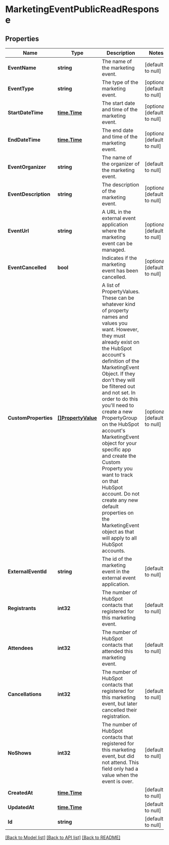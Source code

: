 # MarketingEventPublicReadResponse

## Properties
Name | Type | Description | Notes
------------ | ------------- | ------------- | -------------
**EventName** | **string** | The name of the marketing event. | [default to null]
**EventType** | **string** | The type of the marketing event. | [optional] [default to null]
**StartDateTime** | [**time.Time**](time.Time.md) | The start date and time of the marketing event. | [optional] [default to null]
**EndDateTime** | [**time.Time**](time.Time.md) | The end date and time of the marketing event. | [optional] [default to null]
**EventOrganizer** | **string** | The name of the organizer of the marketing event. | [default to null]
**EventDescription** | **string** | The description of the marketing event. | [optional] [default to null]
**EventUrl** | **string** | A URL in the external event application where the marketing event can be managed. | [optional] [default to null]
**EventCancelled** | **bool** | Indicates if the marketing event has been cancelled. | [optional] [default to null]
**CustomProperties** | [**[]PropertyValue**](PropertyValue.md) | A list of PropertyValues. These can be whatever kind of property names and values you want. However, they must already exist on the HubSpot account&#x27;s definition of the MarketingEvent Object. If they don&#x27;t they will be filtered out and not set. In order to do this you&#x27;ll need to create a new PropertyGroup on the HubSpot account&#x27;s MarketingEvent object for your specific app and create the Custom Property you want to track on that HubSpot account. Do not create any new default properties on the MarketingEvent object as that will apply to all HubSpot accounts.  | [optional] [default to null]
**ExternalEventId** | **string** | The id of the marketing event in the external event application. | [default to null]
**Registrants** | **int32** | The number of HubSpot contacts that registered for this marketing event. | [default to null]
**Attendees** | **int32** | The number of HubSpot contacts that attended this marketing event. | [default to null]
**Cancellations** | **int32** | The number of HubSpot contacts that registered for this marketing event, but later cancelled their registration. | [default to null]
**NoShows** | **int32** | The number of HubSpot contacts that registered for this marketing event, but did not attend. This field only had a value when the event is over. | [default to null]
**CreatedAt** | [**time.Time**](time.Time.md) |  | [default to null]
**UpdatedAt** | [**time.Time**](time.Time.md) |  | [default to null]
**Id** | **string** |  | [default to null]

[[Back to Model list]](../README.md#documentation-for-models) [[Back to API list]](../README.md#documentation-for-api-endpoints) [[Back to README]](../README.md)

